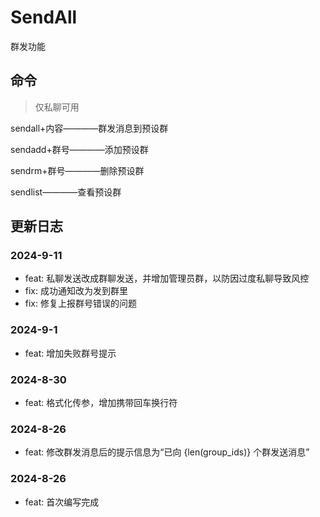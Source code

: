 # SendAll

群发功能

## 命令

> 仅私聊可用

sendall+内容————群发消息到预设群

sendadd+群号————添加预设群

sendrm+群号————删除预设群

sendlist————查看预设群

## 更新日志

### 2024-9-11

- feat: 私聊发送改成群聊发送，并增加管理员群，以防因过度私聊导致风控
- fix: 成功通知改为发到群里
- fix: 修复上报群号错误的问题

### 2024-9-1

- feat: 增加失败群号提示

### 2024-8-30

- feat: 格式化传参，增加携带回车换行符

### 2024-8-26

- feat: 修改群发消息后的提示信息为“已向 {len(group_ids)} 个群发送消息”

### 2024-8-26

- feat: 首次编写完成
